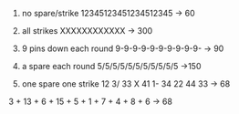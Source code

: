 1. no spare/strike
12345123451234512345 -> 60

2. all strikes
XXXXXXXXXXXX -> 300

3. 9 pins down each round
9-9-9-9-9-9-9-9-9-9- -> 90

4. a spare each round
5/5/5/5/5/5/5/5/5/5/5 ->150

5. one spare one strike
12 3/ 33 X 41 1- 34 22 44 33  -> 68

3 + 13 + 6 + 15 + 5 + 1 + 7 + 4 + 8 + 6 -> 68

